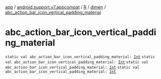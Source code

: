 [app](../../../index.md) / [android.support.v7.appcompat](../../index.md) / [R](../index.md) / [dimen](index.md) / [abc_action_bar_icon_vertical_padding_material](.)

# abc_action_bar_icon_vertical_padding_material

`static val abc_action_bar_icon_vertical_padding_material: `[`Int`](https://kotlinlang.org/api/latest/jvm/stdlib/kotlin/-int/index.html)
`static val abc_action_bar_icon_vertical_padding_material: `[`Int`](https://kotlinlang.org/api/latest/jvm/stdlib/kotlin/-int/index.html)
`static val abc_action_bar_icon_vertical_padding_material: `[`Int`](https://kotlinlang.org/api/latest/jvm/stdlib/kotlin/-int/index.html)
`static val abc_action_bar_icon_vertical_padding_material: `[`Int`](https://kotlinlang.org/api/latest/jvm/stdlib/kotlin/-int/index.html)